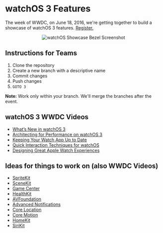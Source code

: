 # watchOS 3 Features

The week of WWDC, on June 18, 2016, we're getting together to build a showcase of watchOS 3 features. [Register.](http://www.meetup.com/apple-watch/events/231075936/)

<p align="center"><img src="http://happy.watch/s/watchos-showcase-bezel.png" alt="watchOS Showcase Bezel Screenshot" /></p>

## Instructions for Teams

1. Clone the repository
2. Create a new branch with a descriptive name
3. Commit changes
4. Push changes
5. `GOTO 3`

**Note:** Work only within your branch. We'll merge the branches after the event.

## watchOS 3 WWDC Videos

* [What’s New in watchOS 3](https://developer.apple.com/videos/play/wwdc2016/208/)
* [Architecting for Performance on watchOS 3](https://developer.apple.com/videos/play/wwdc2016/227/)
* [Keeping Your Watch App Up to Date](https://developer.apple.com/videos/play/wwdc2016/218/)
* [Quick Interaction Techniques for watchOS](https://developer.apple.com/videos/play/wwdc2016/211/)
* [Designing Great Apple Watch Experiences](https://developer.apple.com/videos/play/wwdc2016/804/)

## Ideas for things to work on (also WWDC Videos)

* [SpriteKit](https://developer.apple.com/videos/play/wwdc2016/610/)
* [SceneKit](https://developer.apple.com/videos/play/wwdc2016/609/)
* [Game Center](https://developer.apple.com/videos/play/wwdc2016/611/)
* [HealthKit](https://developer.apple.com/videos/play/wwdc2016/209/)
* [AVFoundation](https://developer.apple.com/videos/play/wwdc2016/503/)
* [Advanced Notifications](https://developer.apple.com/videos/play/wwdc2016/708/)
* [Core Location](https://developer.apple.com/videos/play/wwdc2016/716/)
* [Core Motion](https://developer.apple.com/videos/play/wwdc2016/713/)
* [HomeKit](https://developer.apple.com/videos/play/wwdc2016/710/)
* [SiriKit](https://developer.apple.com/videos/play/wwdc2016/225/)
